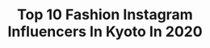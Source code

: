 ---
title: Top 10 Fashion Instagram Influencers In Kyoto In 2020
description: >-
  Find top fashion Instagram influencers in Kyoto in 2020. Most popular hashtags: #kyoto #fashion #kyotocafe #accessory.
platform: Instagram
profiles:
  - username: "ryo2610"
    fullname: >-
      Ryo
    location: "Japan"
    followers: 41310
    engagement: 418
    commentsToLikes: 0.004561
    id: ck6to4zftc4gl0j71xad9p399
    verified: false
    hashtags: "#libete, #cafe, #ryotakashima, #notsoape"
  - username: "yukico_twingram"
    fullname: >-
      𝓨𝒖𝒌𝒊𝒄𝒐 ♥︎
    location: "Japan"
    followers: 40880
    engagement: 156
    commentsToLikes: 0.007244
    id: ck0w6lg5c950l0i19ivtszcm3
    verified: false
    hashtags: "#whim, #blooms, #cinnamonrolls, #flowertalking"
  - username: "canon27canon"
    fullname: >-
      岸本花音🦄CANON💋ママ管理🔑
    location: "Japan"
    followers: 3833
    engagement: 1310
    commentsToLikes: 0.118691
    id: ckapc8nw42u9c0i78ytfw6qrp
    verified: false
    hashtags: "#openingsale, #zebaby, #zebabyclothing, #summer"
  - username: "niiyama_chiharu"
    fullname: >-
      🌹新山千春🌹𝕠𝕗𝕗𝕚𝕔𝕚𝕒𝕝
    location: "Japan"
    followers: 31436
    engagement: 382
    commentsToLikes: 0.000000
    id: ck6tze9bf96ut0j71s2p84d2c
    verified: true
    hashtags: "#cosmetics, #silver, #casualcoordinate, #moa"
  - username: "nyanchutagram9"
    fullname: >-
      Mizuki‪(*˙˘˙*)❥❥
    location: "Japan"
    followers: 5925
    engagement: 1020
    commentsToLikes: 0.012844
    id: ck9hbj2r6h1z70j78bl77lnk7
    verified: false
    hashtags: "#likelike, #kimonofashion, #kimonolovers, #ungrid"
  - username: "raimumama88"
    fullname: >-
      らいむ
    location: "Japan"
    followers: 28444
    engagement: 202
    commentsToLikes: 0.065907
    id: ck0u1uafixz500i19w0zsxyxw
    verified: false
    hashtags: "#itunes, #some, #letalon, #ilpiuvero"
  - username: "222roseeee"
    fullname: >-
      
    location: "Japan"
    followers: 7292
    engagement: 988
    commentsToLikes: 0.039484
    id: ck138uvrai5800i19l1yn1nd3
    verified: false
    hashtags: "#fittness, #lunch, #restaurant, #hotel"
  - username: "mich_viljoen"
    fullname: >-
      Michelle Viljoen
    location: "Japan"
    followers: 28444
    engagement: 433
    commentsToLikes: 0.032009
    id: ck0vvfctpovyt0i19uzjb68jb
    verified: false
    hashtags: "#lensculture, #artofvisuals, #visualsoflife, #london"
  - username: "pakio999"
    fullname: >-
      近藤アリー（パキ男）
    location: "Japan"
    followers: 6946
    engagement: 718
    commentsToLikes: 0.031007
    id: ckap63hnhe8cz0i78hmj171rg
    verified: false
    hashtags: "#giovannirossi, #ginza, #life, #tcss"
  - username: "balanceftboy"
    fullname: >-
      Satoru
    location: "Japan"
    followers: 16493
    engagement: 326
    commentsToLikes: 0.035412
    id: ck5zkq6tpjyde0i144jcxxr0l
    verified: false
    hashtags: "#monotonecode, #merelymade20ss, #vans, #nigelcabourn"
---